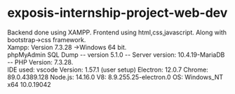 # exposis-internship-project-web-dev
Backend done using XAMPP.
Frontend using html,css,javascript.
Along with bootstrap->css framework.    
Xampp: Version 7.3.28 ->Windows 64 bit.     
phpMyAdmin SQL Dump
-- version 5.1.0
-- Server version: 10.4.19-MariaDB
-- PHP Version: 7.3.28.    
IDE used: vscode
Version: 1.57.1 (user setup)
Electron: 12.0.7
Chrome: 89.0.4389.128
Node.js: 14.16.0
V8: 8.9.255.25-electron.0
OS: Windows_NT x64 10.0.19042

